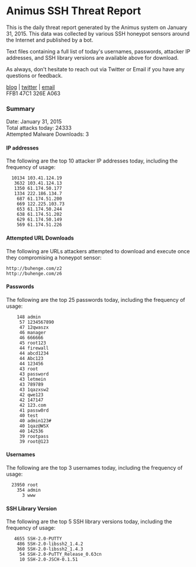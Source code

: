 # Animus SSH Threat Report

This is the daily threat report generated by the Animus system on January 31, 2015. This data was collected by various SSH honeypot sensors around the Internet and published by a bot.  

Text files containing a full list of today's usernames, passwords, attacker IP addresses, and SSH library versions are available above for download.  

As always, don't hesitate to reach out via Twitter or Email if you have any questions or feedback.  

[blog](http://morris.guru) | [twitter](https://twitter.com/andrew___morris) | [email](mailto:andrew@morris.guru)  
FFB1 47C1 326E A063  

### Summary

Date: January 31, 2015  
Total attacks today: 24333  
Attempted Malware Downloads: 3 

#### IP addresses
The following are the top 10 attacker IP addresses today, including the frequency of usage:
```
  10134 103.41.124.19
   3632 103.41.124.13
   1350 61.174.50.177
   1334 222.186.134.7
    687 61.174.51.200
    669 122.225.103.73
    653 61.174.50.244
    638 61.174.51.202
    629 61.174.50.149
    569 61.174.51.226
```

#### Attempted URL Downloads
The following are URLs attackers attempted to download and execute once they compromising a honeypot sensor:
```
http://buhenge.com/z2
http://buhenge.com/z6
```

#### Passwords
The following are the top 25 passwords today, including the frequency of usage:
```
    148 admin
     57 1234567890
     47 12qwaszx
     46 manager
     46 666666
     45 root123
     44 firewall
     44 abcd1234
     44 Abc123
     44 123456
     43 root
     43 password
     43 letmein
     43 789789
     43 1qazxsw2
     42 qwe123
     42 147147
     42 123.com
     41 passw0rd
     40 test
     40 admin123#
     40 1qaz@WSX
     40 142536
     39 rootpass
     39 root@123
```

#### Usernames
The following are the top 3 usernames today, including the frequency of usage:
```
  23950 root
    354 admin
      3 www
```

#### SSH Library Version
The following are the top 5 SSH library versions today, including the frequency of usage:
```
   4655 SSH-2.0-PUTTY
    486 SSH-2.0-libssh2_1.4.2
    360 SSH-2.0-libssh2_1.4.3
     54 SSH-2.0-PuTTY_Release_0.63cn
     10 SSH-2.0-JSCH-0.1.51
```
